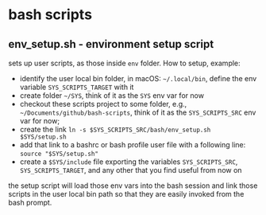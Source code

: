 # bash scripts

## env_setup.sh - environment setup script

sets up user scripts, as those inside `env` folder. 
How to setup, example:
* identify the user local bin folder, in macOS: `~/.local/bin`, define the env variable `SYS_SCRIPTS_TARGET` with it
* create folder `~/SYS`, think of it as the `SYS` env var for now
* checkout these scripts project to some folder, e.g., `~/Documents/github/bash-scripts`, think of it as the `SYS_SCRIPTS_SRC` env var for now;
* create the link `ln -s $SYS_SCRIPTS_SRC/bash/env_setup.sh $SYS/setup.sh`
* add that link to a bashrc or bash profile user file with a following line: ```source "$SYS/setup.sh"```
* create a `$SYS/include` file exporting the variables `SYS_SCRIPTS_SRC`, `SYS_SCRIPTS_TARGET`, and any other that you find useful from now on

the setup script will load those env vars into the bash session and link those scripts in the user local bin path so that they are easily invoked from the bash prompt.


